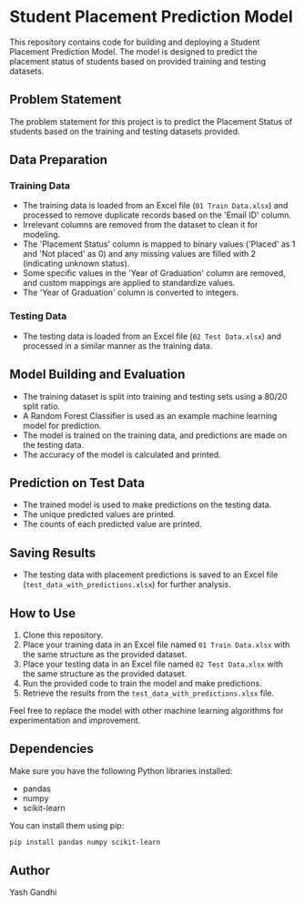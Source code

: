 # Student Placement Prediction Model

This repository contains code for building and deploying a Student Placement Prediction Model. The model is designed to predict the placement status of students based on provided training and testing datasets.

## Problem Statement

The problem statement for this project is to predict the Placement Status of students based on the training and testing datasets provided.

## Data Preparation

### Training Data
- The training data is loaded from an Excel file (`01 Train Data.xlsx`) and processed to remove duplicate records based on the 'Email ID' column.
- Irrelevant columns are removed from the dataset to clean it for modeling.
- The 'Placement Status' column is mapped to binary values ('Placed' as 1 and 'Not placed' as 0) and any missing values are filled with 2 (indicating unknown status).
- Some specific values in the 'Year of Graduation' column are removed, and custom mappings are applied to standardize values.
- The 'Year of Graduation' column is converted to integers.

### Testing Data
- The testing data is loaded from an Excel file (`02 Test Data.xlsx`) and processed in a similar manner as the training data.

## Model Building and Evaluation

- The training dataset is split into training and testing sets using a 80/20 split ratio.
- A Random Forest Classifier is used as an example machine learning model for prediction.
- The model is trained on the training data, and predictions are made on the testing data.
- The accuracy of the model is calculated and printed.

## Prediction on Test Data

- The trained model is used to make predictions on the testing data.
- The unique predicted values are printed.
- The counts of each predicted value are printed.

## Saving Results

- The testing data with placement predictions is saved to an Excel file (`test_data_with_predictions.xlsx`) for further analysis.

## How to Use

1. Clone this repository.
2. Place your training data in an Excel file named `01 Train Data.xlsx` with the same structure as the provided dataset.
3. Place your testing data in an Excel file named `02 Test Data.xlsx` with the same structure as the provided dataset.
4. Run the provided code to train the model and make predictions.
5. Retrieve the results from the `test_data_with_predictions.xlsx` file.

Feel free to replace the model with other machine learning algorithms for experimentation and improvement.

## Dependencies

Make sure you have the following Python libraries installed:

- pandas
- numpy
- scikit-learn

You can install them using pip:

```bash
pip install pandas numpy scikit-learn
```

## Author

Yash Gandhi
